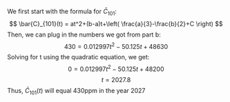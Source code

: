 We first start with the formula for $\bar{C}_{101}$:
$$
\bar{C}_{101}(t) = at^2+(b-a)t+\left( \frac{a}{3}-\frac{b}{2}+C \right)
$$
Then, we can plug in the numbers we got from part b:
$$
430 = 0.012997t^2-50.125t+48630
$$
Solving for t using the quadratic equation, we get:
$$
0 = 0.012997t^2-50.125t+48200
$$
$$
t = 2027.8
$$
Thus, $\bar{C}_{101}(t)$ will equal 430ppm in the year 2027